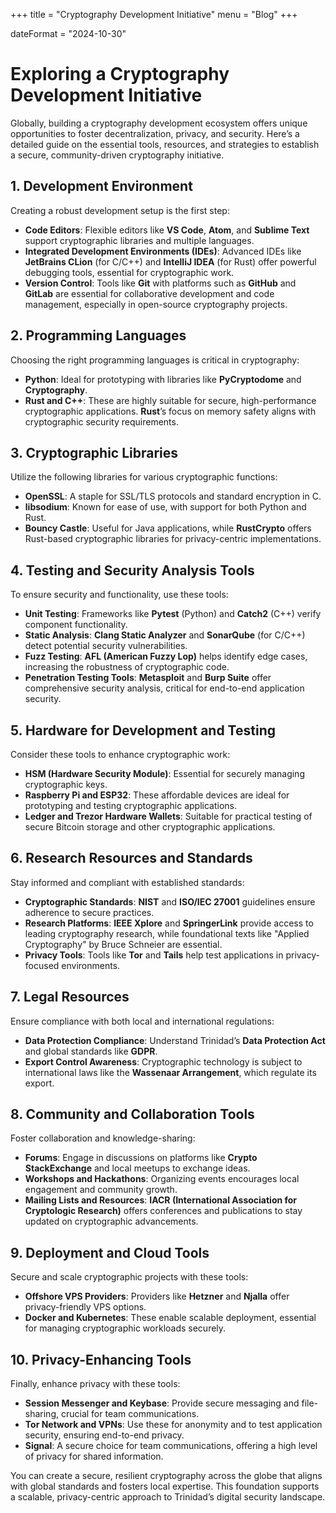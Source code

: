 +++
title = "Cryptography Development Initiative"
menu = "Blog"
+++

dateFormat = "2024-10-30"

# Exploring a Cryptography Development Initiative

Globally, building a cryptography development ecosystem offers unique opportunities to foster decentralization, privacy, and security. Here’s a detailed guide on the essential tools, resources, and strategies to establish a secure, community-driven cryptography initiative.

## 1. Development Environment

Creating a robust development setup is the first step:
   - **Code Editors**: Flexible editors like **VS Code**, **Atom**, and **Sublime Text** support cryptographic libraries and multiple languages.
   - **Integrated Development Environments (IDEs)**: Advanced IDEs like **JetBrains CLion** (for C/C++) and **IntelliJ IDEA** (for Rust) offer powerful debugging tools, essential for cryptographic work.
   - **Version Control**: Tools like **Git** with platforms such as **GitHub** and **GitLab** are essential for collaborative development and code management, especially in open-source cryptography projects.

## 2. Programming Languages

Choosing the right programming languages is critical in cryptography:
   - **Python**: Ideal for prototyping with libraries like **PyCryptodome** and **Cryptography**.
   - **Rust and C++**: These are highly suitable for secure, high-performance cryptographic applications. **Rust**’s focus on memory safety aligns with cryptographic security requirements.

## 3. Cryptographic Libraries

Utilize the following libraries for various cryptographic functions:
   - **OpenSSL**: A staple for SSL/TLS protocols and standard encryption in C.
   - **libsodium**: Known for ease of use, with support for both Python and Rust.
   - **Bouncy Castle**: Useful for Java applications, while **RustCrypto** offers Rust-based cryptographic libraries for privacy-centric implementations.

## 4. Testing and Security Analysis Tools

To ensure security and functionality, use these tools:
   - **Unit Testing**: Frameworks like **Pytest** (Python) and **Catch2** (C++) verify component functionality.
   - **Static Analysis**: **Clang Static Analyzer** and **SonarQube** (for C/C++) detect potential security vulnerabilities.
   - **Fuzz Testing**: **AFL (American Fuzzy Lop)** helps identify edge cases, increasing the robustness of cryptographic code.
   - **Penetration Testing Tools**: **Metasploit** and **Burp Suite** offer comprehensive security analysis, critical for end-to-end application security.

## 5. Hardware for Development and Testing

Consider these tools to enhance cryptographic work:
   - **HSM (Hardware Security Module)**: Essential for securely managing cryptographic keys.
   - **Raspberry Pi and ESP32**: These affordable devices are ideal for prototyping and testing cryptographic applications.
   - **Ledger and Trezor Hardware Wallets**: Suitable for practical testing of secure Bitcoin storage and other cryptographic applications.

## 6. Research Resources and Standards

Stay informed and compliant with established standards:
   - **Cryptographic Standards**: **NIST** and **ISO/IEC 27001** guidelines ensure adherence to secure practices.
   - **Research Platforms**: **IEEE Xplore** and **SpringerLink** provide access to leading cryptography research, while foundational texts like "Applied Cryptography" by Bruce Schneier are essential.
   - **Privacy Tools**: Tools like **Tor** and **Tails** help test applications in privacy-focused environments.

## 7. Legal Resources

Ensure compliance with both local and international regulations:
   - **Data Protection Compliance**: Understand Trinidad’s **Data Protection Act** and global standards like **GDPR**.
   - **Export Control Awareness**: Cryptographic technology is subject to international laws like the **Wassenaar Arrangement**, which regulate its export.

## 8. Community and Collaboration Tools

Foster collaboration and knowledge-sharing:
   - **Forums**: Engage in discussions on platforms like **Crypto StackExchange** and local meetups to exchange ideas.
   - **Workshops and Hackathons**: Organizing events encourages local engagement and community growth.
   - **Mailing Lists and Resources**: **IACR (International Association for Cryptologic Research)** offers conferences and publications to stay updated on cryptographic advancements.

## 9. Deployment and Cloud Tools

Secure and scale cryptographic projects with these tools:
   - **Offshore VPS Providers**: Providers like **Hetzner** and **Njalla** offer privacy-friendly VPS options.
   - **Docker and Kubernetes**: These enable scalable deployment, essential for managing cryptographic workloads securely.

## 10. Privacy-Enhancing Tools

Finally, enhance privacy with these tools:
   - **Session Messenger and Keybase**: Provide secure messaging and file-sharing, crucial for team communications.
   - **Tor Network and VPNs**: Use these for anonymity and to test application security, ensuring end-to-end privacy.
   - **Signal**: A secure choice for team communications, offering a high level of privacy for shared information.

You can create a secure, resilient cryptography across the globe that aligns with global standards and fosters local expertise. This foundation supports a scalable, privacy-centric approach to Trinidad’s digital security landscape.

